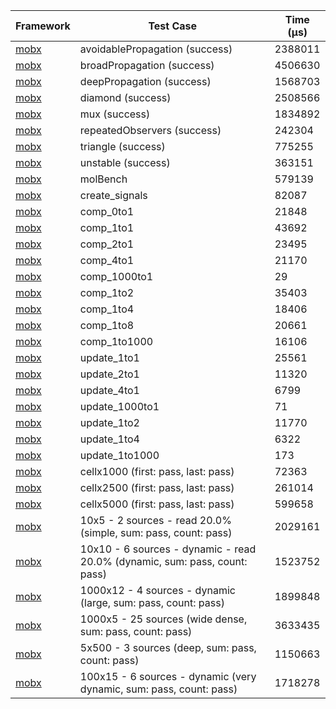 | Framework | Test Case | Time (μs) |
| --- | --- | --- |
| [mobx](https://github.com/mobxjs/mobx.dart) | avoidablePropagation (success) | 2388011 |
| [mobx](https://github.com/mobxjs/mobx.dart) | broadPropagation (success) | 4506630 |
| [mobx](https://github.com/mobxjs/mobx.dart) | deepPropagation (success) | 1568703 |
| [mobx](https://github.com/mobxjs/mobx.dart) | diamond (success) | 2508566 |
| [mobx](https://github.com/mobxjs/mobx.dart) | mux (success) | 1834892 |
| [mobx](https://github.com/mobxjs/mobx.dart) | repeatedObservers (success) | 242304 |
| [mobx](https://github.com/mobxjs/mobx.dart) | triangle (success) | 775255 |
| [mobx](https://github.com/mobxjs/mobx.dart) | unstable (success) | 363151 |
| [mobx](https://github.com/mobxjs/mobx.dart) | molBench | 579139 |
| [mobx](https://github.com/mobxjs/mobx.dart) | create_signals | 82087 |
| [mobx](https://github.com/mobxjs/mobx.dart) | comp_0to1 | 21848 |
| [mobx](https://github.com/mobxjs/mobx.dart) | comp_1to1 | 43692 |
| [mobx](https://github.com/mobxjs/mobx.dart) | comp_2to1 | 23495 |
| [mobx](https://github.com/mobxjs/mobx.dart) | comp_4to1 | 21170 |
| [mobx](https://github.com/mobxjs/mobx.dart) | comp_1000to1 | 29 |
| [mobx](https://github.com/mobxjs/mobx.dart) | comp_1to2 | 35403 |
| [mobx](https://github.com/mobxjs/mobx.dart) | comp_1to4 | 18406 |
| [mobx](https://github.com/mobxjs/mobx.dart) | comp_1to8 | 20661 |
| [mobx](https://github.com/mobxjs/mobx.dart) | comp_1to1000 | 16106 |
| [mobx](https://github.com/mobxjs/mobx.dart) | update_1to1 | 25561 |
| [mobx](https://github.com/mobxjs/mobx.dart) | update_2to1 | 11320 |
| [mobx](https://github.com/mobxjs/mobx.dart) | update_4to1 | 6799 |
| [mobx](https://github.com/mobxjs/mobx.dart) | update_1000to1 | 71 |
| [mobx](https://github.com/mobxjs/mobx.dart) | update_1to2 | 11770 |
| [mobx](https://github.com/mobxjs/mobx.dart) | update_1to4 | 6322 |
| [mobx](https://github.com/mobxjs/mobx.dart) | update_1to1000 | 173 |
| [mobx](https://github.com/mobxjs/mobx.dart) | cellx1000 (first: pass, last: pass) | 72363 |
| [mobx](https://github.com/mobxjs/mobx.dart) | cellx2500 (first: pass, last: pass) | 261014 |
| [mobx](https://github.com/mobxjs/mobx.dart) | cellx5000 (first: pass, last: pass) | 599658 |
| [mobx](https://github.com/mobxjs/mobx.dart) | 10x5 - 2 sources - read 20.0% (simple, sum: pass, count: pass) | 2029161 |
| [mobx](https://github.com/mobxjs/mobx.dart) | 10x10 - 6 sources - dynamic - read 20.0% (dynamic, sum: pass, count: pass) | 1523752 |
| [mobx](https://github.com/mobxjs/mobx.dart) | 1000x12 - 4 sources - dynamic (large, sum: pass, count: pass) | 1899848 |
| [mobx](https://github.com/mobxjs/mobx.dart) | 1000x5 - 25 sources (wide dense, sum: pass, count: pass) | 3633435 |
| [mobx](https://github.com/mobxjs/mobx.dart) | 5x500 - 3 sources (deep, sum: pass, count: pass) | 1150663 |
| [mobx](https://github.com/mobxjs/mobx.dart) | 100x15 - 6 sources - dynamic (very dynamic, sum: pass, count: pass) | 1718278 |
